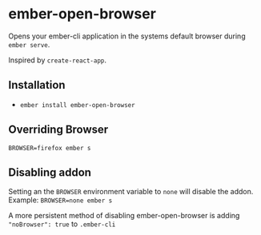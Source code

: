 # ember-open-browser

Opens your ember-cli application in the systems default browser during `ember serve`.

Inspired by `create-react-app`.

## Installation

* `ember install ember-open-browser`

## Overriding Browser

`BROWSER=firefox ember s`

## Disabling addon

Setting an the `BROWSER` environment variable to `none` will disable the addon.
Example: `BROWSER=none ember s`

A more persistent method of disabling ember-open-browser is adding `"noBrowser": true` to `.ember-cli`
